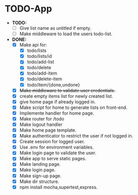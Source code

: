 # TODO-App

- **TODO:** 
  - [ ] Give list name as untitled if empty.
  - [ ] Make middleware to load the users todo-list.

- **DONE:**
  - [x] Make api for:
    - [x] todo/lists
    - [x] todo/lists/id
    - [x] todo/add-list
    - [x] todo/delete
    - [x] todo/add-item
    - [x] todo/delete-item
    - [x] todo/item/{done,undone}
  - [x] ~~Make middleware to validate user credentials.~~
  - [x] create empty items list for newly created list.
  - [x] give home page if already logged in.
  - [x] Make script for home to generate lists on front-end.
  - [x] Implemente handler for home page.
  - [x] Make router for /todo
  - [x] Make logout handler
  - [x] Make home page template.
  - [x] Make authenticator to restrict the user if not logged in.
  - [x] Create session for logged user.
  - [x] Use .env for environment variables.
  - [x] Make login page to validate the user.
  - [x] Make app to serve static pages.
  - [x] Make landing page.
  - [x] Make login page.
  - [x] Make sign-up page.
  - [x] Make dir structure.
  - [x] npm install mocha,supertest,express.
